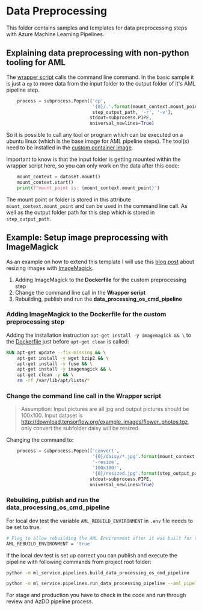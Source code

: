 # Data Preprocessing

This folder contains samples and templates for data preprocessing steps with
Azure Machine Learning Pipelines.

## Explaining data preprocessing with non-python tooling for AML

The [wrapper script](./preprocess_os_cmd_aml.py) calls the command line command.
In the basic sample it is just a `cp` to move data from
the input folder to the output folder of it's AML pipeline step.

```python
    process = subprocess.Popen(['cp',
                                '{0}/.'.format(mount_context.mount_point),
                                step_output_path, '-r', '-v'],
                               stdout=subprocess.PIPE,
                               universal_newlines=True)
```

So it is possible to call any tool or program which can be executed on a ubuntu
linux (which is the base image for AML pipeline steps).
The tool(s) need to be installed in the [custom container image](./Dockerfile).

Important to know is that the input folder is getting mounted within the wrapper script here, so you can only work on
the data after this code:

```python
    mount_context = dataset.mount()
    mount_context.start()
    print(f"mount_point is: {mount_context.mount_point}")
```

The mount point or folder is stored in this attribute
`mount_context.mount_point` and can be used in the command line call.
As well as the output folder path for this step which is stored in `step_output_path`.

## Example: Setup image preprocessing with ImageMagick

As an example on how to extend this template I will use this [blog post](https://vitux.com/how-to-resize-images-on-the-ubuntu-command-line/)
about resizing images with [ImageMagick](https://imagemagick.org/index.php).

1. Adding ImageMagick to the **Dockerfile** for the custom preprocessing step
2. Change the command line call in the **Wrapper script**
3. Rebuilding, publish and run the **data_processing_os_cmd_pipeline**

### Adding ImageMagick to the Dockerfile for the custom preprocessing step

Adding the installation instruction `apt-get install -y imagemagick && \` to the [Dockerfile](./Dockerfile)
just before `apt-get clean` is called:

```dockerfile
RUN apt-get update --fix-missing && \
    apt-get install -y wget bzip2 && \
    apt-get install -y fuse && \
    apt-get install -y imagemagick && \
    apt-get clean -y && \
    rm -rf /var/lib/apt/lists/*
```

### Change the command line call in the Wrapper script

>Assumption: Input pictures are all jpg and output pictures should be 100x100.
Input dataset is <http://download.tensorflow.org/example_images/flower_photos.tgz>,
only convert the subfolder daisy will be resized.

Changing the command to:

```python
    process = subprocess.Popen(['convert',
                                '{0}/daisy/*.jpg'.format(mount_context.mount_point),
                                '-resize',
                                '100x100!',
                                '{0}/resized.jpg'.format(step_output_path)],
                               stdout=subprocess.PIPE,
                               universal_newlines=True)
```

### Rebuilding, publish and run the data_processing_os_cmd_pipeline

For local dev test the variable `AML_REBUILD_ENVIRONMENT` in `.env` file needs to be set to true.

```bash
# Flag to allow rebuilding the AML Environment after it was built for the first time. This enables dependency updates from conda_dependencies.yaml.
AML_REBUILD_ENVIRONMENT = 'true'
```

If the local dev test is set up correct you can publish and execute the
pipeline with following commands from project root folder:

```bash
python -m ml_service.pipelines.build_data_processing_os_cmd_pipeline
```

```bash
python -m ml_service.pipelines.run_data_processing_pipeline --aml_pipeline_name "flower-custom-preprocessing-pipeline"
```

For stage and production you have to check in the code and run through
review and AzDO pipeline process.
